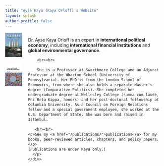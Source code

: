 ```yaml
---
title: "Ayse Kaya (Kaya Orloff)'s Website"
layout: splash
author_profile: false
---
```


<section>
  <div style="display: flex; align-items: flex-start; gap: 20px;">
    <div>
      <img src="images/globalinequalitycover.jpg" alt="Book 1" style="width: 250px; margin-bottom: 10px;" />
      <img src="images/bookcover.jpg" alt="Book 2" style="width: 250px;" />
    </div>
    <div>
      <p>
        Dr. Ayse Kaya Orloff is an expert in <strong>international political economy</strong>, including
        <strong>international financial institutions</strong> and <strong>global environmental governance</strong>.

        <br><br>

        She is a Professor at Swarthmore College and an Adjunct Professor at the Wharton School (University of Pennsylvania). Her PhD is from the London School of Economics, from where she also holds a separate Master's degree (Comparative Politics). She completed her undergraduate degree at Wellesley College (summa cum laude, Phi Beta Kappa, honors) and her post-doctoral fellowship at Columbia University. As a Council on Foreign Relations fellow and a special government employee, she worked at the U.S. Department of State. She was born and raised in Istanbul.
        
       <br><br>
    <p>See my <a href="/publications/">publications</a> for my books, peer-reviewed articles, chapters, and policy papers.</p>
    (Publications are under Kaya only.)
      </p>
    </div>
  </div>
</section>







